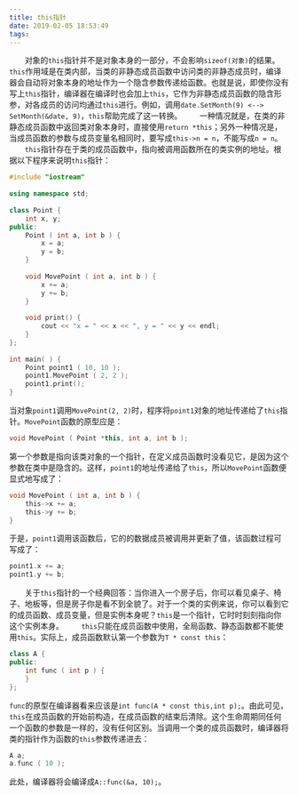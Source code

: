 ```yaml
---
title: this指针
date: 2019-02-05 18:53:49
tags:
---
```

&emsp;&emsp;对象的`this`指针并不是对象本身的一部分，不会影响`sizeof(对象)`的结果。`this`作用域是在类内部，当类的非静态成员函数中访问类的非静态成员时，编译器会自动将对象本身的地址作为一个隐含参数传递给函数。也就是说，即使你没有写上`this`指针，编译器在编译时也会加上`this`，它作为非静态成员函数的隐含形参，对各成员的访问均通过`this`进行。例如，调用`date.SetMonth(9) <--> SetMonth(&date, 9)`，`this`帮助完成了这一转换。
&emsp;&emsp;一种情况就是，在类的非静态成员函数中返回类对象本身时，直接使用`return *this`；另外一种情况是，当成员函数的参数与成员变量名相同时，要写成`this->n = n`，不能写成`n = n`。
&emsp;&emsp;`this`指针存在于类的成员函数中，指向被调用函数所在的类实例的地址。根据以下程序来说明`this`指针：

``` cpp
#include "iostream"
​
using namespace std;
​
class Point {
    int x, y;
public:
    Point ( int a, int b ) {
        x = a;
        y = b;
    }
​
    void MovePoint ( int a, int b ) {
        x += a;
        y += b;
    }
​
    void print() {
        cout << "x = " << x << ", y = " << y << endl;
    }
};
​
int main( ) {
    Point point1 ( 10, 10 );
    point1.MovePoint ( 2, 2 );
    point1.print();
}
```

当对象`point1`调用`MovePoint(2, 2)`时，程序将`point1`对象的地址传递给了`this`指针。`MovePoint`函数的原型应是：

``` cpp
void MovePoint ( Point *this, int a, int b );
```

第一个参数是指向该类对象的一个指针，在定义成员函数时没看见它，是因为这个参数在类中是隐含的。这样，`point1`的地址传递给了`this`，所以`MovePoint`函数便显式地写成了：

``` cpp
void MovePoint ( int a, int b ) {
    this->x += a;
    this->y += b;
}
```

于是，`point1`调用该函数后，它的的数据成员被调用并更新了值，该函数过程可写成了：

``` cpp
point1.x += a;
point1.y += b;
```

&emsp;&emsp;关于`this`指针的一个经典回答：当你进入一个房子后，你可以看见桌子、椅子、地板等，但是房子你是看不到全貌了。对于一个类的实例来说，你可以看到它的成员函数、成员变量，但是实例本身呢？`this`是一个指针，它时时刻刻指向你这个实例本身。
&emsp;&emsp;`this`只能在成员函数中使用，全局函数、静态函数都不能使用`this`。实际上，成员函数默认第一个参数为`T * const this`：

``` cpp
class A {
public:
    int func ( int p ) {
    }
};
```

`func`的原型在编译器看来应该是`int func(A * const this,int p);`。由此可见，`this`在成员函数的开始前构造，在成员函数的结束后清除。这个生命周期同任何一个函数的参数是一样的，没有任何区别。当调用一个类的成员函数时，编译器将类的指针作为函数的`this`参数传递进去：

``` cpp
A a;
a.func ( 10 );
```

此处，编译器将会编译成`A::func(&a, 10);`。
